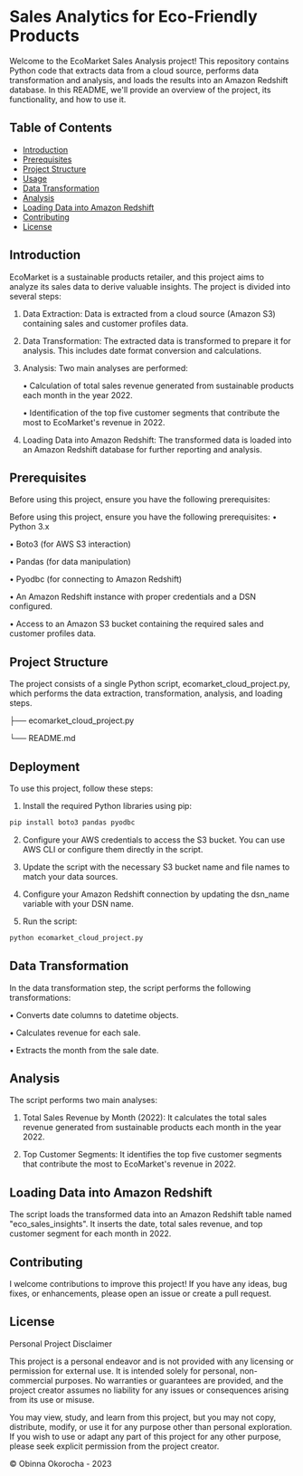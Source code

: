 
# Sales Analytics for Eco-Friendly Products 

Welcome to the EcoMarket Sales Analysis project! This repository contains Python code that extracts data from a cloud source, performs data transformation and analysis, and loads the results into an Amazon Redshift database. In this README, we'll provide an overview of the project, its functionality, and how to use it.

## Table of Contents

- [Introduction](#introduction)
- [Prerequisites](#prerequisites)
- [Project Structure](#project-structure)
- [Usage](#usage)
- [Data Transformation](#data-transformation)
- [Analysis](#analysis)
- [Loading Data into Amazon Redshift](#loading-data-into-amazon-redshift)
- [Contributing](#contributing)
- [License](#license)


## Introduction

EcoMarket is a sustainable products retailer, and this project aims to analyze its sales data to derive valuable insights. The project is divided into several steps:

1. Data Extraction: Data is extracted from a cloud source (Amazon S3) containing sales and customer profiles data.

2. Data Transformation: The extracted data is transformed to prepare it for analysis. This includes date format conversion and calculations.

3. Analysis: Two main analyses are performed:

	• Calculation of total sales revenue generated from sustainable products each month in the year 2022.
	
	• Identification of the top five customer segments that contribute the most to EcoMarket's revenue in 2022.
	
4. Loading Data into Amazon Redshift: The transformed data is loaded into an Amazon Redshift database for further reporting and analysis.





## Prerequisites

Before using this project, ensure you have the following prerequisites:

Before using this project, ensure you have the following prerequisites:
• Python 3.x

• Boto3 (for AWS S3 interaction)

• Pandas (for data manipulation)

• Pyodbc (for connecting to Amazon Redshift)

• An Amazon Redshift instance with proper credentials and a DSN configured.

• Access to an Amazon S3 bucket containing the required sales and customer profiles data.

## Project Structure

The project consists of a single Python script, ecomarket_cloud_project.py, which performs the data extraction, transformation, analysis, and loading steps.


├── ecomarket_cloud_project.py 

└── README.md

## Deployment

To use this project, follow these steps:

1. Install the required Python libraries using pip:

```bash
pip install boto3 pandas pyodbc
``` 

2. Configure your AWS credentials to access the S3 bucket. You can use AWS CLI or configure them directly in the script.

3. Update the script with the necessary S3 bucket name and file names to match your data sources.

4. Configure your Amazon Redshift connection by updating the dsn_name variable with your DSN name.

5. Run the script:
```bash
python ecomarket_cloud_project.py
```
## Data Transformation

In the data transformation step, the script performs the following transformations:

• Converts date columns to datetime objects.

• Calculates revenue for each sale.

• Extracts the month from the sale date.


## Analysis

The script performs two main analyses:

1. Total Sales Revenue by Month (2022): It calculates the total sales revenue generated from sustainable products each month in the year 2022.

2. Top Customer Segments: It identifies the top five customer segments that contribute the most to EcoMarket's revenue in 2022.


## Loading Data into Amazon Redshift

The script loads the transformed data into an Amazon Redshift table named "eco_sales_insights". It inserts the date, total sales revenue, and top customer segment for each month in 2022.

## Contributing

I welcome contributions to improve this project! If you have any ideas, bug fixes, or enhancements, please open an issue or create a pull request.
## License

Personal Project Disclaimer

This project is a personal endeavor and is not provided with any licensing or permission for external use. It is intended solely for personal, non-commercial purposes. No warranties or guarantees are provided, and the project creator assumes no liability for any issues or consequences arising from its use or misuse.

You may view, study, and learn from this project, but you may not copy, distribute, modify, or use it for any purpose other than personal exploration. If you wish to use or adapt any part of this project for any other purpose, please seek explicit permission from the project creator.

© Obinna Okorocha - 2023